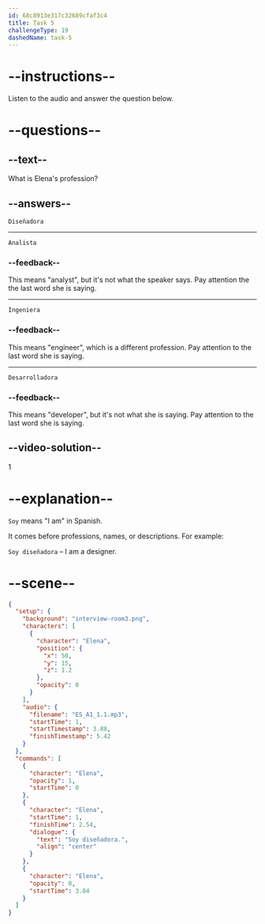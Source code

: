 ```yaml
---
id: 68c8913e317c32689cfaf3c4
title: Task 5
challengeType: 19
dashedName: task-5
---
```

<!-- (Audio) Elena: Soy diseñadora -->

# --instructions--

Listen to the audio and answer the question below.

# --questions--

## --text--

What is Elena's profession?

## --answers--

`Diseñadora`

---

`Analista`

### --feedback--

This means "analyst", but it's not what the speaker says. Pay attention the the last word she is saying.

---

`Ingeniera`

### --feedback--

This means "engineer", which is a different profession. Pay attention to the last word she is saying.

---

`Desarrolladora`

### --feedback--

This means "developer", but it's not what she is saying. Pay attention to the last word she is saying.

## --video-solution--

1

# --explanation--

`Soy` means "I am" in Spanish.  

It comes before professions, names, or descriptions. For example:  

`Soy diseñadora` – I am a designer.

# --scene--

```json
{
  "setup": {
    "background": "interview-room3.png",
    "characters": [
      {
        "character": "Elena",
        "position": {
          "x": 50,
          "y": 15,
          "z": 1.2
        },
        "opacity": 0
      }
    ],
    "audio": {
      "filename": "ES_A1_1.1.mp3",
      "startTime": 1,
      "startTimestamp": 3.88,
      "finishTimestamp": 5.42
    }
  },
  "commands": [
    {
      "character": "Elena",
      "opacity": 1,
      "startTime": 0
    },
    {
      "character": "Elena",
      "startTime": 1,
      "finishTime": 2.54,
      "dialogue": {
        "text": "Soy diseñadora.",
        "align": "center"
      }
    },
    {
      "character": "Elena",
      "opacity": 0,
      "startTime": 3.04
    }
  ]
}
```
